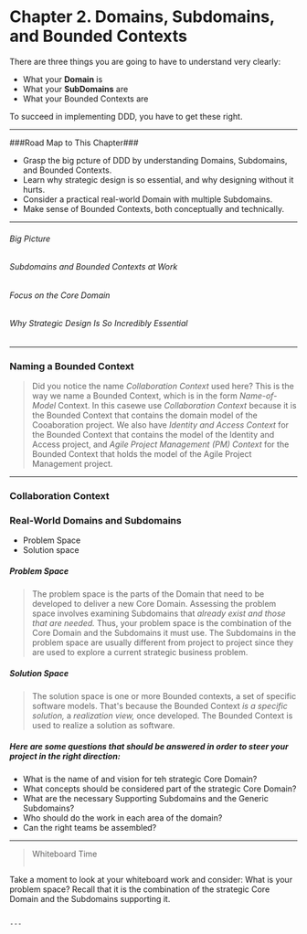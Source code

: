 Chapter 2. Domains, Subdomains, and Bounded Contexts
======

There are three things you are going to have to understand very clearly:
- What your **Domain** is
- What your **SubDomains** are
- What your Bounded Contexts are

To succeed in implementing DDD, you have to get these right.

---
###Road Map to This Chapter###
- Grasp the big pcture of DDD by understanding Domains, Subdomains, and Bounded Contexts.
- Learn why strategic design is so essential, and why designing without it hurts.
- Consider a practical real-world Domain with multiple Subdomains.
- Make sense of Bounded Contexts, both conceptually and technically.
----

######  Big Picture  #####

###### Subdomains and Bounded Contexts at Work ########

###### Focus on the Core Domain  #####

###### Why Strategic Design Is So Incredibly Essential ######


---

### Naming a Bounded Context ######

>  Did you notice the name *Collaboration Context* used here? This is the way we name a Bounded Context, which is in the form *Name-of-Model* Context. In this casewe use *Collaboration Context* because it is the Bounded Context that contains the domain model of the Cooaboration project. We also have *Identity and Access Context* for the Bounded Context that contains the model of the Identity and Access project, and *Agile Project Management (PM) Context* for the Bounded Context that holds the model of the Agile Project Management project.

----
### Collaboration Context ###


### Real-World Domains and Subdomains ###############

- Problem Space
- Solution space

##### Problem Space ##################

>  The problem space is the parts of the Domain that need to be developed to deliver a new Core Domain. Assessing the problem space involves examining Subdomains that *already exist and those that are needed.* Thus, your problem space is the combination of the Core Domain and the Subdomains it must use. The Subdomains in the problem space are usually different from project to project since they are used to explore a current strategic business problem.


##### Solution Space ##################

>  The solution space is one or more Bounded contexts, a set of specific software models. That's because the Bounded Context *is a specific solution,* a *realization view,* once developed. The Bounded Context is used to realize a solution as software.



##### Here are some questions that should be answered in order to steer your project in the right direction:
- What is the name of and vision for teh strategic Core Domain?
- What concepts should be considered part of the strategic Core Domain?
- What are the necessary Supporting Subdomains and the Generic Subdomains?
- Who should do the work in each area of the domain?
- Can the right teams be assembled?

---

>Whiteboard Time
>```
Take a moment to look at your whiteboard work and consider: What is your problem space? Recall that it is the combination of the strategic Core Domain and the Subdomains supporting it.
```

---
